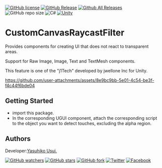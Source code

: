 [![GitHub license](https://img.shields.io/github/license/jwellone/CustomCanvasRaycastFilter.svg?style=plastic)](https://github.com/jwellone/CustomCanvasRaycastFilter/blob/main/LICENSE)
[![GitHub Release](https://img.shields.io/github/v/release/jwellone/CustomCanvasRaycastFilter.svg?style=plastic)](https://GitHub.com/jwellone/CustomCanvasRaycastFilter/releases/latest)
[![Github All Releases](https://img.shields.io/github/downloads/jwellone/CustomCanvasRaycastFilter/total?color=blue&style=plastic)](https://GitHub.com/jwellone/CustomCanvasRaycastFilter/releases)
![GitHub repo size](https://img.shields.io/github/repo-size/jwellone/CustomCanvasRaycastFilter?label=size&style=plastic)
![C#](https://img.shields.io/badge/C%23-239120?logo=c-sharp&style=plastic)
[![Unity](https://img.shields.io/badge/Unity-100000?logo=unity&style=plastic)](https://unity.com)


# CustomCanvasRaycastFilter
Provides components for creating UI that does not react to transparent areas.

Support for Raw Image, Image, Text and TextMesh components.

This feature is one of the "j1Tech" developed by jwellone Inc for Unity.

https://github.com/user-attachments/assets/8e9bc9bb-5e01-4c54-be3f-f4c44f6bde04

## Getting Started
- import this package.
- In the corresponding UGUI component, attach the corresponding script to the object you want to detect touches, excluding the alpha region.

## Authors
Developer:[Yasuhiko Usui.](https://github.com/UsuiYasuhiko-jw1)

[![GitHub watchers](https://img.shields.io/github/watchers/jwellone/CustomCanvasRaycastFilter.svg?style=social&label=Watch)](https://GitHub.com/jwellone/CustomCanvasRaycastFilter/watchers/)
[![GitHub stars](https://img.shields.io/github/stars/jwellone/CustomCanvasRaycastFilter.svg?style=social&label=Stars)](https://GitHub.com/jwellone/CustomCanvasRaycastFilter/stargazers)
[![GitHub fork](https://img.shields.io/github/forks/jwellone/CustomCanvasRaycastFilter.svg?style=social&label=Fork)](https://GitHub.com/jwellone/CustomCanvasRaycastFilter/network/members)
[![Twitter](https://img.shields.io/twitter/follow/jwellone?label=Twitter&logo=twitter&style=social)](http://twitter.com/jwellone)
[![Facebook](https://img.shields.io/badge/Facebook-1877F2?style=for-the-badge&logo=facebook&logoColor=white&style=plastic)](https://www.facebook.com/jwellone)
